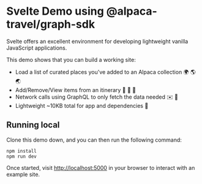 # Svelte Demo using @alpaca-travel/graph-sdk

Svelte offers an excellent environment for developing lightweight vanilla JavaScript applications.

This demo shows that you can build a working site:

- Load a list of curated places you've added to an Alpaca collection :earth_africa: :earth_americas: :earth_asia:
- Add/Remove/View items from an itinerary :hammer: :wrench: :rocket:
- Network calls using GraphQL to only fetch the data needed :envelope: :speedboat:
- Lightweight ~10KB total for app and dependencies :school_satchel:

## Running local

Clone this demo down, and you can then run the following command:

```
npm install
npm run dev
```

Once started, visit [http://localhost:5000](http://localhost:5000) in your browser to interact with an example site.
